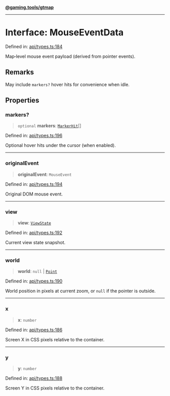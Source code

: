 [**@gaming.tools/gtmap**](README.md)

***

# Interface: MouseEventData

Defined in: [api/types.ts:184](https://github.com/gamingtools/gt-map/blob/456675b84d19e7c9d557294c3b19a4bb0dcd9d51/packages/gtmap/src/api/types.ts#L184)

Map‑level mouse event payload (derived from pointer events).

## Remarks

May include `markers?` hover hits for convenience when idle.

## Properties

### markers?

> `optional` **markers**: [`MarkerHit`](Interface.MarkerHit.md)[]

Defined in: [api/types.ts:196](https://github.com/gamingtools/gt-map/blob/456675b84d19e7c9d557294c3b19a4bb0dcd9d51/packages/gtmap/src/api/types.ts#L196)

Optional hover hits under the cursor (when enabled).

***

### originalEvent

> **originalEvent**: `MouseEvent`

Defined in: [api/types.ts:194](https://github.com/gamingtools/gt-map/blob/456675b84d19e7c9d557294c3b19a4bb0dcd9d51/packages/gtmap/src/api/types.ts#L194)

Original DOM mouse event.

***

### view

> **view**: [`ViewState`](Interface.ViewState.md)

Defined in: [api/types.ts:192](https://github.com/gamingtools/gt-map/blob/456675b84d19e7c9d557294c3b19a4bb0dcd9d51/packages/gtmap/src/api/types.ts#L192)

Current view state snapshot.

***

### world

> **world**: `null` \| [`Point`](TypeAlias.Point.md)

Defined in: [api/types.ts:190](https://github.com/gamingtools/gt-map/blob/456675b84d19e7c9d557294c3b19a4bb0dcd9d51/packages/gtmap/src/api/types.ts#L190)

World position in pixels at current zoom, or `null` if the pointer is outside.

***

### x

> **x**: `number`

Defined in: [api/types.ts:186](https://github.com/gamingtools/gt-map/blob/456675b84d19e7c9d557294c3b19a4bb0dcd9d51/packages/gtmap/src/api/types.ts#L186)

Screen X in CSS pixels relative to the container.

***

### y

> **y**: `number`

Defined in: [api/types.ts:188](https://github.com/gamingtools/gt-map/blob/456675b84d19e7c9d557294c3b19a4bb0dcd9d51/packages/gtmap/src/api/types.ts#L188)

Screen Y in CSS pixels relative to the container.
